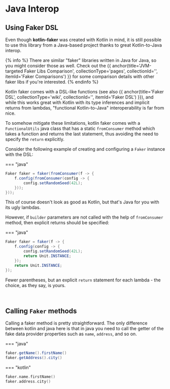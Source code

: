 ---
---

# Java Interop

## Using Faker DSL

Even though **kotlin-faker** was created with Kotlin in mind, it is still possible to use this library from a Java-based project thanks to great
Kotlin-to-Java interop. 

{% info %}
There are similar "faker" libraries written in Java for Java, so you might consider those as well. Check out the {{ anchor(title='JVM-targeted Faker Libs Comparison', collectionType='pages', collectionId='', itemId='Faker Comparisons') }} for some comparison details with other faker libs if you're interested.
{% endinfo %}

Kotlin faker comes with a DSL-like functions (see also {{ anchor(title='Faker DSL', collectionType='wiki', collectionId='', itemId='Faker DSL') }}), and while this works great with Kotlin with its type inferences and implicit returns from lambdas, "functional Kotlin-to-Java" interoperability is far from nice.

To somehow mitigate these limitations, kotlin faker comes with a `FunctionalUtils` java class that has a static `fromConsumer` method which takes a function and returns the last statement, thus avoiding the need to specify the `return` explicitly.

Consider the following example of creating and configuring a `Faker` instance with the DSL:


=== "java"

```java
Faker faker = faker(fromConsumer(f -> {
    f.config(fromConsumer(config -> {
        config.setRandomSeed(42L);
    }));
}));
```




This of course doesn't look as good as Kotlin, but that's Java for you with its ugly lambdas.

However, if `builder` parameters are not called with the help of `fromConsumer` method, then explicit returns should be specified:


=== "java"

```java
Faker faker = faker(f -> {
    f.config(config -> {
        config.setRandomSeed(42L);
        return Unit.INSTANCE;
    });
    return Unit.INSTANCE;
});
```




Fewer parentheses, but an explicit `return` statement for each lambda - the choice, as they say, is yours.



<br>

## Calling `Faker` methods

Calling a faker method is pretty straightforward. The only difference between kotlin and java here is that in java you need to call the getter of the fake data provider properties such as `name`, `address`, and so on.



=== "java"

```java
faker.getName().firstName()
faker.getAddress().city()
```



=== "kotlin"

```kotlin
faker.name.firstName()
faker.address.city()
```







<br>
